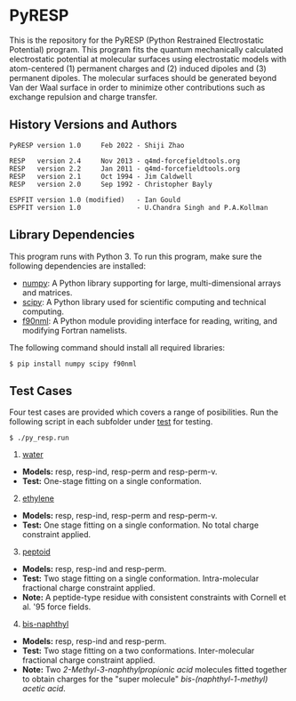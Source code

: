 # PyRESP
This is the repository for the PyRESP (Python Restrained Electrostatic Potential) program. This program fits the quantum mechanically calculated electrostatic potential at molecular surfaces using electrostatic models with atom-centered (1) permanent charges and (2) induced dipoles and (3) permanent dipoles. The molecular surfaces should be generated beyond Van der Waal surface in order to minimize other contributions such as exchange repulsion and charge transfer. 

## History Versions and Authors
    PyRESP version 1.0     Feb 2022 - Shiji Zhao

    RESP   version 2.4     Nov 2013 - q4md-forcefieldtools.org
    RESP   version 2.2     Jan 2011 - q4md-forcefieldtools.org
    RESP   version 2.1     Oct 1994 - Jim Caldwell
    RESP   version 2.0     Sep 1992 - Christopher Bayly

    ESPFIT version 1.0 (modified)   - Ian Gould
    ESPFIT version 1.0              - U.Chandra Singh and P.A.Kollman

## Library Dependencies
This program runs with Python 3. To run this program, make sure the following dependencies are installed:
- [numpy](https://numpy.org/): A Python library supporting for large, multi-dimensional arrays and matrices.
- [scipy](https://scipy.org/): A Python library used for scientific computing and technical computing.
- [f90nml](https://github.com/marshallward/f90nml): A Python module providing interface for reading, writing, and modifying Fortran namelists.

The following command should install all required libraries:

`$ pip install numpy scipy f90nml`

## Test Cases
Four test cases are provided which covers a range of posibilities. Run the following script in each subfolder under [test](https://github.com/ShijiZ/PyRESP/tree/master/test) for testing.

`$ ./py_resp.run` 

1. [water](https://github.com/ShijiZ/PyRESP/tree/master/test/water)
- **Models:** resp, resp-ind, resp-perm and resp-perm-v.
- **Test:** One-stage fitting on a single conformation.

2. [ethylene](https://github.com/ShijiZ/PyRESP/tree/master/test/ethylene)
- **Models:** resp, resp-ind, resp-perm and resp-perm-v.
- **Test:** One stage fitting on a single conformation. No total charge constraint applied.

3. [peptoid](https://github.com/ShijiZ/PyRESP/tree/master/test/peptoid)
- **Models:** resp, resp-ind and resp-perm.
- **Test:** Two stage fitting on a single conformation. Intra-molecular fractional charge constraint applied.
- **Note:** A peptide-type residue with consistent constraints with Cornell et al. '95 force fields.

4. [bis-naphthyl](https://github.com/ShijiZ/PyRESP/tree/master/test/bis-naphthyl)
- **Models:** resp, resp-ind and resp-perm.
- **Test:** Two stage fitting on a two conformations. Inter-molecular fractional charge constraint applied.
- **Note:** Two *2-Methyl-3-naphthylpropionic acid* molecules fitted together to obtain charges for the "super molecule" *bis-(naphthyl-1-methyl) acetic acid*.